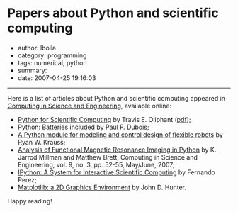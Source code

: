 # Papers about Python and scientific computing

- author: lbolla
- category: programming
- tags: numerical, python
- summary: 
- date: 2007-04-25 19:16:03

----------------

Here is a list of articles about Python and scientific computing appeared in
[Computing in Science and Engineering][1], available online: 

  * [Python for Scientific Computing][2] by Travis E. Oliphant ([pdf][3]);
  * [Python: Batteries included][4] by Paul F. Dubois;
  * [A Python module for modeling and control design of flexible robots][5] by Ryan W. Krauss;
  * [Analysis of Functional Magnetic Resonance Imaging in Python][6] by K.
    Jarrod Millman and Matthew Brett, Computing in Science and Engineering,
    vol. 9, no. 3, pp. 52-55, May/June, 2007;
  * [IPython: A System for Interactive Scientific Computing][7] by Fernando Perez;
  * [Matplotlib: a 2D Graphics Environment][8] by John D. Hunter.

Happy reading!

   [1]: http://www.computer.org/portal/site/cise/index.jsp (Computing in Science and Engineering)
   [2]: http://www.computer.org/portal/site/cise/menuitem.92a12adebee18778161489108bcd45f3/index.jsp?&pName=cise_level1_article&TheCat=1015&path=cise/2007/n3&file=oli.xml&
   [3]: http://www.computer.org/portal/cms_docs_cise/cise/2007/n3/10-20.pdf
   [4]: http://www.computer.org/portal/site/cise/menuitem.92a12adebee18778161489108bcd45f3/index.jsp?&pName=cise_level1_article&TheCat=1015&path=cise/2007/n3&file=gei.xml&
   [5]: http://www.siue.edu/~rkrauss/pdfs/python-flexible-robots.pdf
   [6]: https://cirl.berkeley.edu/twiki/pub/User/JarrodMillman/nipy-cise2007.pdf
   [7]: http://amath.colorado.edu/faculty/fperez/preprints/ipython-cise-final.pdf
   [8]: http://nitace.bsd.uchicago.edu/misc/c3sci.pdf
